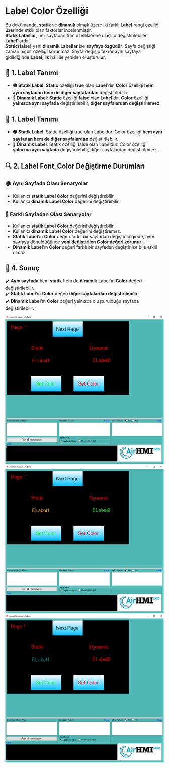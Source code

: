 # Label Color Özelliği

Bu dokümanda, **statik** ve **dinamik** olmak üzere iki farklı **Label** rengi özelliği üzerinde etkili olan faktörler incelenmiştir.  
**Statik Labellar**, her sayfadan tüm özelliklerine ulaşılıp değiştirilebilen **Label**'lardır.  
**Static(false)** yani **dinamik Labellar** ise **sayfaya özgüdür**. Sayfa değiştiği zaman hiçbir özelliği korunmaz. Sayfa değişip tekrar aynı sayfaya gidildiğinde **Label**, ilk hâli ile yeniden oluşturulur.

## 📌 1. Label Tanımı
- **🟢 Statik Label**: **Static** özelliği **true** olan **Label**'dır. **Color** özelliği **hem aynı sayfadan hem de diğer sayfalardan** değiştirilebilir.
- **🔵 Dinamik Label**: **Static** özelliği **false** olan **Label**'dır. **Color** özelliği **yalnızca aynı sayfada** değiştirilebilir, **diğer sayfalardan değiştirilemez**.

## 📌 1. Label Tanımı
- **🟢 Statik Label**: Static özelliği true olan Labeldur. Color özelliği **hem aynı sayfadan hem de diğer sayfalardan** değiştirilebilir.
- **🔵 Dinamik Label**: Statik özelliği false olan Labeldur. Color  özelliği **yalnızca aynı sayfada** değiştirilebilir, diğer sayfalardan değiştirilemez.


## 🔍 2. Label Font_Color Değiştirme Durumları

### 🏠 Aynı Sayfada Olası Senaryolar
- Kullanıcı **statik Label Color** değerini değiştirebilir.
- Kullanıcı **dinamik Label Color** değerini değiştirebilir.

### 🔄 Farklı Sayfadan Olası Senaryolar
- Kullanıcı **statik Label Color** değerini değiştirebilir.
- Kullanıcı **dinamik Label Color** değerini değiştiremez.
- **Statik Label**'ın **Color** değeri farklı bir sayfadan değiştirildiğinde, aynı sayfaya dönüldüğünde **yeni değiştirilen Color değeri korunur**.
- **Dinamik Label**'ın **Color** değeri farklı bir sayfadan değiştirilse bile etkili olmaz.

## 🎯 4. Sonuç
✔️ **Aynı sayfada** hem **statik** hem de **dinamik** Label'ın **Color** değeri değiştirilebilir.  
✔️ **Statik Label**'ın **Color** değeri **diğer sayfalardan değiştirilebilir**.  
✔️ **Dinamik Label**'ın **Color** değeri yalnızca oluşturulduğu sayfada değiştirilebilir.  

![Açıklama Metni](1.png)  
![Açıklama Metni](2.png)  
![Açıklama Metni](3.png)
